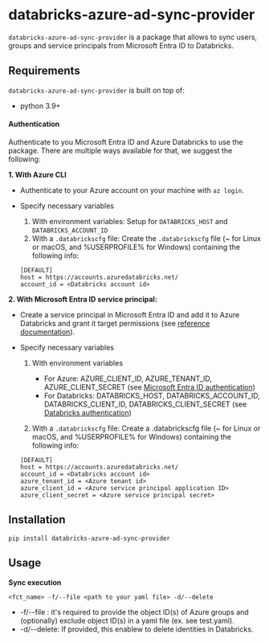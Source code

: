 # databricks-azure-ad-sync-provider

`databricks-azure-ad-sync-provider` is a package that allows to sync users, groups and service principals from Microsoft Entra ID to Databricks.

## Requirements

`databricks-azure-ad-sync-provider` is built on top of:

* python 3.9+

#### Authentication

Authenticate to you Microsoft Entra ID and Azure Databricks to use the package.
There are multiple ways available for that, we suggest the following:

**1. With Azure CLI**

+ Authenticate to your Azure account on your machine with `az login`.
+ Specify necessary variables
  1. With environment variables: Setup for `DATABRICKS_HOST` and `DATABRICKS_ACCOUNT_ID`
  2. With a `.databrickscfg` file: Create the `.databrickscfg` file (~ for Linux or macOS, and %USERPROFILE% for Windows) containing the
     following info:

  ```
  [DEFAULT]
  host = https://accounts.azuredatabricks.net/
  account_id = <Databricks account id>
  ```

**2. With Microsoft Entra ID service principal:**

+ Create a service principal in Microsoft Entra ID and add it to Azure Databricks and grant it target permissions (see [reference documentation](https://learn.microsoft.com/en-gb/azure/databricks/dev-tools/service-principals)).
+ Specify necessary variables

  1. With environment variables

     - For Azure: AZURE_CLIENT_ID, AZURE_TENANT_ID, AZURE_CLIENT_SECRET (see [Microsoft Entra ID authentication](https://learn.microsoft.com/en-us/azure/communication-services/quickstarts/identity/service-principal?pivots=platform-azcli))
     - For Databricks: DATABRICKS_HOST, DATABRICKS_ACCOUNT_ID, DATABRICKS_CLIENT_ID, DATABRICKS_CLIENT_SECRET (see [Databricks authentication](https://docs.databricks.com/en/dev-tools/auth/oauth-m2m.html#language-Environment))
  2. With a `.databrickscfg` file: Create a .databrickscfg file (~ for Linux or macOS, and %USERPROFILE% for Windows) containing the following info:

  ```
  [DEFAULT]
  host = https://accounts.azuredatabricks.net/
  account_id = <Databricks account id>
  azure_tenant_id = <Azure tenant id>
  azure_client_id = <Azure service principal application ID>
  azure_client_secret = <Azure service principal secret>
  ```

## Installation

```
pip install databricks-azure-ad-sync-provider
```

## Usage

**Sync execution**
  ```
<fct_name> -f/--file <path to your yaml file> -d/--delete
  ```
+ -f/--file <path to your yaml file>:  it's required to provide the object ID(s) of Azure groups and (optionally) exclude object ID(s) in a yaml file (ex. see test.yaml).
+ -d/--delete: If provided, this enablew to delete identities in Databricks.
